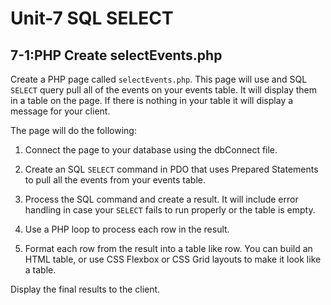 # **Unit-7 SQL SELECT**

## 7-1:PHP Create selectEvents.php

Create a PHP page called `selectEvents.php`.  This page will use and SQL `SELECT` query pull all of the events on your events table.  It will display them in a table on the page.  If there is nothing in your table it will display a message for your client.

The page will do the following:

  1. Connect the page to your database using the dbConnect file.

  2. Create an SQL `SELECT` command in PDO that uses Prepared Statements to pull all the events from your events table.

  3. Process the SQL command and create a result. It will include error handling in case your `SELECT` fails to run properly or the table is empty.

  4. Use a PHP loop to process each row in the result.

  5. Format each row from the result into a table like row. You can build an HTML table, or use CSS Flexbox or CSS Grid layouts to make it look like a table.
  
Display the final results to the client.

